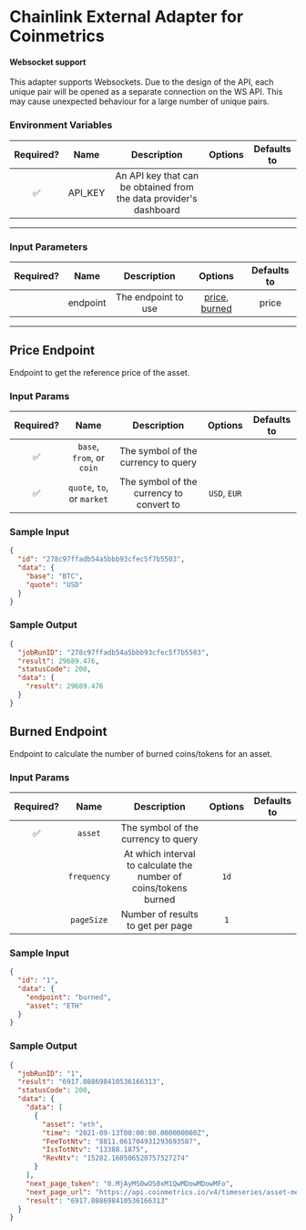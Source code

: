 # Chainlink External Adapter for Coinmetrics

#### Websocket support

This adapter supports Websockets. Due to the design of the API, each unique pair will be opened as a separate connection
on the WS API. This may cause unexpected behaviour for a large number of unique pairs.

### Environment Variables

| Required? |  Name   |                            Description                             | Options | Defaults to |
| :-------: | :-----: | :----------------------------------------------------------------: | :-----: | :---------: |
|    ✅     | API_KEY | An API key that can be obtained from the data provider's dashboard |         |             |

---

### Input Parameters

| Required? |   Name   |     Description     |                       Options                        | Defaults to |
| :-------: | :------: | :-----------------: | :--------------------------------------------------: | :---------: |
|           | endpoint | The endpoint to use | [price](#Price-Endpoint), [burned](#Burned-Endpoint) |    price    |

---

## Price Endpoint

Endpoint to get the reference price of the asset.

### Input Params

| Required? |            Name            |               Description                |   Options    | Defaults to |
| :-------: | :------------------------: | :--------------------------------------: | :----------: | :---------: |
|    ✅     | `base`, `from`, or `coin`  |   The symbol of the currency to query    |              |             |
|    ✅     | `quote`, `to`, or `market` | The symbol of the currency to convert to | `USD`, `EUR` |             |

### Sample Input

```json
{
  "id": "278c97ffadb54a5bbb93cfec5f7b5503",
  "data": {
    "base": "BTC",
    "quote": "USD"
  }
}
```

### Sample Output

```json
{
  "jobRunID": "278c97ffadb54a5bbb93cfec5f7b5503",
  "result": 29689.476,
  "statusCode": 200,
  "data": {
    "result": 29689.476
  }
}
```

## Burned Endpoint

Endpoint to calculate the number of burned coins/tokens for an asset.

### Input Params

| Required? |    Name     |                           Description                            | Options | Defaults to |
| :-------: | :---------: | :--------------------------------------------------------------: | :-----: | :---------: |
|    ✅     |   `asset`   |               The symbol of the currency to query                |         |             |
|           | `frequency` | At which interval to calculate the number of coins/tokens burned |  `1d`   |             |
|           | `pageSize`  |                Number of results to get per page                 |   `1`   |             |

### Sample Input

```json
{
  "id": "1",
  "data": {
    "endpoint": "burned",
    "asset": "ETH"
  }
}
```

### Sample Output

```json
{
  "jobRunID": "1",
  "result": "6917.088698410536166313",
  "statusCode": 200,
  "data": {
    "data": [
      {
        "asset": "eth",
        "time": "2021-09-13T00:00:00.000000000Z",
        "FeeTotNtv": "8811.061704931293693587",
        "IssTotNtv": "13388.1875",
        "RevNtv": "15282.160506520757527274"
      }
    ],
    "next_page_token": "0.MjAyMS0wOS0xM1QwMDowMDowMFo",
    "next_page_url": "https://api.coinmetrics.io/v4/timeseries/asset-metrics?assets=eth&metrics=FeeTotNtv,RevNtv,IssTotNtv&frequency=1d&api_key=hGeSkKBRGhDLIyskqnGE&page_size=1&next_page_token=0.MjAyMS0wOS0xM1QwMDowMDowMFo",
    "result": "6917.088698410536166313"
  }
}
```
